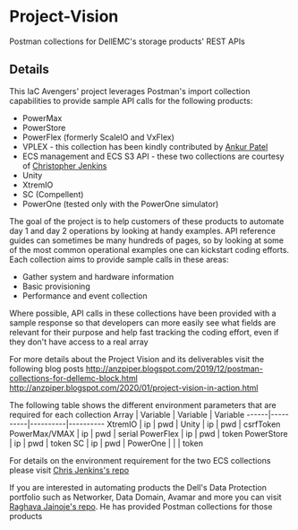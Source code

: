 # Project-Vision
Postman collections for DellEMC's storage products' REST APIs
## Details
This IaC Avengers' project leverages Postman's import collection capabilities to provide sample API calls for the following products:
 - PowerMax
 - PowerStore
 - PowerFlex (formerly ScaleIO and VxFlex)
 - VPLEX - this collection has been kindly contributed by [Ankur Patel](https://www.youtube.com/channel/UC_Y46gxyBVWH2Xr7qSJ32Kw)
 - ECS management and ECS S3 API - these two collections are courtesy of [Christopher Jenkins](https://github.com/chrisjen83?tab=repositories)
 - Unity
 - XtremIO
 - SC (Compellent)
 - PowerOne (tested only with the PowerOne simulator)

The goal of the project is to help customers of these products to automate day 1 and day 2 operations by looking at handy examples. API reference guides can sometimes be many hundreds of pages, so by looking at some of the most common operational examples one can kickstart coding efforts. Each collection aims to provide sample calls in these areas:
 - Gather system and hardware information
 - Basic provisioning
 - Performance and event collection

Where possible, API calls in these collections have been provided with a sample response so that developers can more easily see what fields are relevant for their purpose and help fast tracking the coding effort, even if they don't have access to a real array

For more details about the Project Vision and its deliverables visit the following blog posts
http://anzpiper.blogspot.com/2019/12/postman-collections-for-dellemc-block.html
http://anzpiper.blogspot.com/2020/01/project-vision-in-action.html

The following table shows the different environment parameters that are required for each collection
Array | Variable | Variable | Variable
------|----------|----------|----------
XtremIO | ip | pwd | 
Unity | ip | pwd | csrfToken
PowerMax/VMAX | ip | pwd | serial
PowerFlex | ip | pwd | token
PowerStore | ip | pwd | token
SC | ip | pwd |
PowerOne |  |  | token

For details on the environment requirement for the two ECS collections please visit [Chris Jenkins's repo](https://github.com/chrisjen83/ECS-Postman-Examples)

If you are interested in automating products the Dell's Data Protection portfolio such as Networker, Data Domain, Avamar and more you can visit [Raghava Jainoje's repo](https://github.com/rjainoje/DELLEMC-DPS-Postman-Collections-RESTAPIs). He has provided Postman collections for those products
